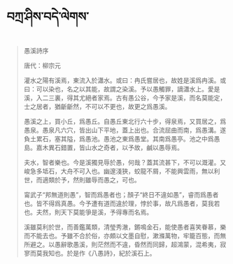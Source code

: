 # བཀྲ་ཤིས་བདེ་ལེགས་
> 愚溪詩序
> 
> 唐代：柳宗元 
> 
> 灌水之陽有溪焉，東流入於瀟水。或曰：冉氏嘗居也，故姓是溪爲冉溪。或曰：可以染也，名之以其能，故謂之染溪。予以愚觸罪，謫瀟水上。愛是溪，入二三裏，得其尤絕者家焉。古有愚公谷，今予家是溪，而名莫能定，士之居者，猶齗齗然，不可以不更也，故更之爲愚溪。
> 
> 愚溪之上，買小丘，爲愚丘。自愚丘東北行六十步，得泉焉，又買居之，爲愚泉。愚泉凡六穴，皆出山下平地，蓋上出也。合流屈曲而南，爲愚溝。遂負土累石，塞其隘，爲愚池。愚池之東爲愚堂。其南爲愚亭。池之中爲愚島。嘉木異石錯置，皆山水之奇者，以予故，鹹以愚辱焉。
> 
> 夫水，智者樂也。今是溪獨見辱於愚，何哉？蓋其流甚下，不可以溉灌。又峻急多坻石，大舟不可入也。幽邃淺狹，蛟龍不屑，不能興雲雨，無以利世，而適類於予，然則雖辱而愚之，可也。
> 
> 甯武子“邦無道則愚”，智而爲愚者也；顏子“終日不違如愚”，睿而爲愚者也。皆不得爲真愚。今予遭有道而違於理，悖於事，故凡爲愚者，莫我若也。夫然，則天下莫能爭是溪，予得專而名焉。
> 
> 溪雖莫利於世，而善鑑萬類，清瑩秀澈，鏘鳴金石，能使愚者喜笑眷慕，樂而不能去也。予雖不合於俗，亦頗以文墨自慰，漱滌萬物，牢籠百態，而無所避之。以愚辭歌愚溪，則茫然而不違，昏然而同歸，超鴻蒙，混希夷，寂寥而莫我知也。於是作《八愚詩》，紀於溪石上。
>